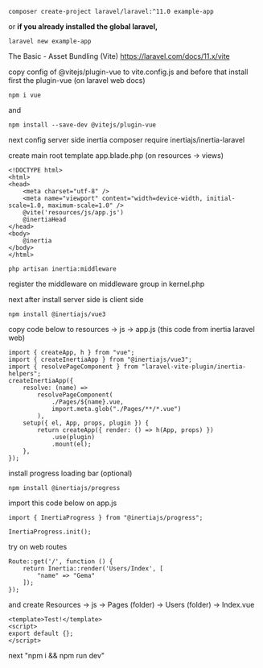 ```
composer create-project laravel/laravel:^11.0 example-app
```
or
**if you already installed the global laravel,** 
```
laravel new example-app
```

The Basic - Asset Bundling (Vite)
https://laravel.com/docs/11.x/vite

copy config of @vitejs/plugin-vue to vite.config.js and before that install first the plugin-vue (on laravel web docs)
```
npm i vue
```
and 
```
npm install --save-dev @vitejs/plugin-vue

```
next config server side inertia 
composer require inertiajs/inertia-laravel

create main root template app.blade.php (on resources -> views)
```
<!DOCTYPE html>
<html>
<head>
    <meta charset="utf-8" />
    <meta name="viewport" content="width=device-width, initial-scale=1.0, maximum-scale=1.0" />
    @vite('resources/js/app.js')
    @inertiaHead
</head>
<body>
    @inertia
</body>
</html>
```

```
php artisan inertia:middleware
```

register the middleware on middleware group in kernel.php

next after install server side is client side
```
npm install @inertiajs/vue3
```

copy code below to resources -> js -> app.js (this code from inertia laravel web)
```
import { createApp, h } from "vue";
import { createInertiaApp } from "@inertiajs/vue3";
import { resolvePageComponent } from "laravel-vite-plugin/inertia-helpers";
createInertiaApp({
    resolve: (name) =>
        resolvePageComponent(
            ./Pages/${name}.vue,
            import.meta.glob("./Pages/**/*.vue")
        ),
    setup({ el, App, props, plugin }) {
        return createApp({ render: () => h(App, props) })
            .use(plugin)
            .mount(el);
    },
});
```

install progress loading bar (optional)
```
npm install @inertiajs/progress
```

import this code below on app.js 
```
import { InertiaProgress } from "@inertiajs/progress";

InertiaProgress.init();
```

try on web routes 
```
Route::get('/', function () {
    return Inertia::render('Users/Index', [
        "name" => "Gema"
    ]);
});
```

and create Resources -> js -> Pages (folder) -> Users (folder) -> Index.vue
```
<template>Test!</template>
<script>
export default {};
</script>
```


next "npm i && npm run dev"

